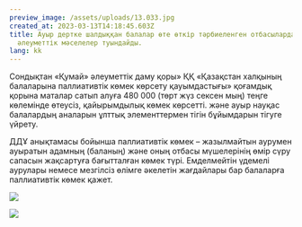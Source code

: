 ```yaml
---
preview_image: /assets/uploads/13.033.jpg
created_at: 2023-03-13T14:18:45.603Z
title: Ауыр дертке шалдыққан балалар өте өткір тәрбиеленген отбасыларда
  әлеуметтік мәселелер туындайды.
lang: kk
---
```

Сондықтан «Қумай» әлеуметтік даму қоры» ҚҚ «Қазақстан халқының балаларына паллиативтік көмек көрсету қауымдастығы» қоғамдық қорына маталар сатып алуға 480 000 (төрт жүз сексен мың) теңге көлемінде өтеусіз, қайырымдылық көмек көрсетті. және ауыр науқас балалардың аналарын ұлттық элементтермен тігін бұйымдарын тігуге үйрету.

ДДҰ анықтамасы бойынша паллиативтік көмек – жазылмайтын аурумен ауыратын адамның (баланың) және оның отбасы мүшелерінің өмір сүру сапасын жақсартуға бағытталған көмек түрі. Емделмейтін үдемелі аурулары немесе мезгілсіз өлімге әкелетін жағдайлары бар балаларға паллиативтік көмек қажет.

![](/assets/uploads/13.035.jpg)

![](/assets/uploads/13.034.jpg)